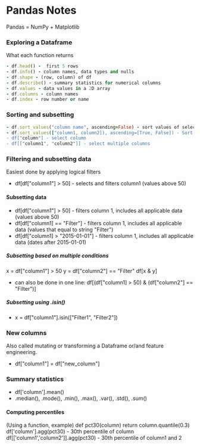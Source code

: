 # Pandas Notes
Pandas = NumPy + Matplotlib

### Exploring a Dataframe
What each function returns
```ruby
- df.head() -  first 5 rows
- df.info() - column names, data types and nulls
- df.shape - (row, column) of df
- df.describe() - summary statistics for numerical columns
- df.values - data values in a 2D array
- df.columns - column names
- df.index - row number or name
```
### Sorting and subsetting
```ruby
- df.sort_values("column name", ascending=False) - sort values of selected column
- df.sort_values(["column1, column2]), ascending=[True, False]) - Sort by multiple variables 
- df["column"] - select column
- df[["column1", "column2"]] - select multiple columns
```

### Filtering and subsetting data
Easiest done by applying logical filters
- df[df["column1"] > 50] - selects and filters column1 (values above 50) 

#### Subsetting data
- df[df["column1"] > 50] - filters column 1, includes all applicable data (values above 50)
- df[df["column1] == "Filter"] - filters column 1, includes all applicable data (values that equal to string "Filter")
- df[df["column1] > "2015-01-01"] - filters column 1, includes all applicable data (dates after 2015-01-01)

##### Subsetting based on multiple conditions
x = df["column1"] > 50
y = df["column2"] == "Filter"
df[x & y] 
- can also be done in one line: df[(df["column1] > 50) & (df["column2"] == "Filter")]

##### Subsetting using .isin()
- x = df["column1"].isin(["Filter1", "Filter2"])   

### New columns
Also called mutating or transforming a Dataframe or/and feature engineering.
- df["column1"] = df["new_column"]

### Summary statistics
- df['column'].mean()
- .median(), .mode(), .min(), .max(), .var(), .std(), .sum()
#### Computing percentiles
(Using a function, example)
def pct30(column)
return column.quantile(0.3)
df['column'].agg(pct30) - 30th percentile of column
df[['column1','column2']].agg(pct30) - 30th percentile of column1 and 2








